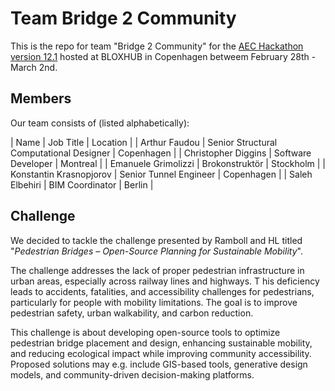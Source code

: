 # Team Bridge 2 Community 

This is the repo for team "Bridge 2 Community" for the [AEC Hackathon version 12.1](https://bloxhub.org/aec-hackathon-bloxhub/) hosted at BLOXHUB in Copenhagen betweem February 28th - March 2nd. 

## Members 

Our team consists of (listed alphabetically):

| Name | Job Title | Location |
| Arthur Faudou | Senior Structural Computational Designer | Copenhagen | 
| Christopher Diggins | Software Developer | Montreal |
| Emanuele Grimolizzi | Brokonstruktör | Stockholm |
| Konstantin Krasnopjorov | Senior Tunnel Engineer | Copenhagen |
| Saleh Elbehiri | BIM Coordinator | Berlin | 

## Challenge

We decided to tackle the challenge presented by Ramboll and HL titled "_Pedestrian Bridges – Open-Source Planning for Sustainable Mobility_".

The challenge addresses the lack of proper pedestrian infrastructure in urban areas, especially across railway lines and highways. T
his deficiency leads to accidents, fatalities, and accessibility challenges for pedestrians, particularly for people with mobility limitations. 
The goal is to improve pedestrian safety, urban walkability, and carbon reduction.

This challenge is about developing open-source tools to optimize pedestrian bridge placement and design, enhancing sustainable mobility, and reducing ecological 
impact while improving community accessibility. Proposed solutions may e.g. include GIS-based tools, generative design models, and community-driven decision-making platforms.
